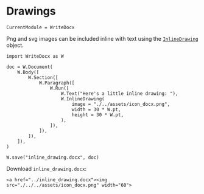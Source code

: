 # Drawings

```@meta
CurrentModule = WriteDocx
```

Png and svg images can be included inline with text using the [`InlineDrawing`](@ref) object.

```@example
import WriteDocx as W

doc = W.Document(
    W.Body([
        W.Section([
            W.Paragraph([
                W.Run([
                    W.Text("Here's a little inline drawing: "),
                    W.InlineDrawing(
                        image = "./../assets/icon_docx.png",
                        width = 30 * W.pt,
                        height = 30 * W.pt,
                    ),
                ]),
            ]),
        ]),
    ]),
)

W.save("inline_drawing.docx", doc)
```

Download `inline_drawing.docx`:

```@raw html
<a href="../inline_drawing.docx"><img src="./../../assets/icon_docx.png" width="60">
```
